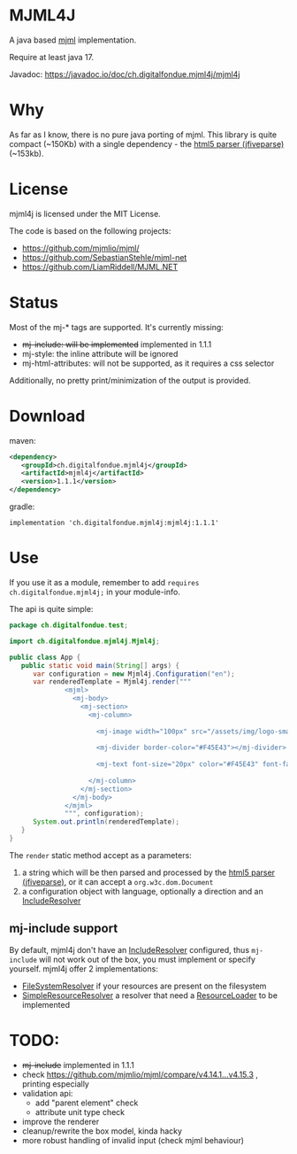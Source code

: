 # MJML4J

A java based [mjml](https://mjml.io/) implementation.

Require at least java 17.

Javadoc: https://javadoc.io/doc/ch.digitalfondue.mjml4j/mjml4j

# Why

As far as I know, there is no pure java porting of mjml. This library is quite compact (~150Kb) with a single dependency - the [html5 parser (jfiveparse)](https://github.com/digitalfondue/jfiveparse) (~153kb).

# License

mjml4j is licensed under the MIT License.

The code is based on the following projects:

 - https://github.com/mjmlio/mjml/
 - https://github.com/SebastianStehle/mjml-net
 - https://github.com/LiamRiddell/MJML.NET

# Status

Most of the mj-* tags are supported. It's currently missing:

 - ~~mj-include: will be implemented~~ implemented in 1.1.1
 - mj-style: the inline attribute will be ignored 
 - mj-html-attributes: will not be supported, as it requires a css selector

Additionally, no pretty print/minimization of the output is provided.

# Download

maven:

```xml
<dependency>
   <groupId>ch.digitalfondue.mjml4j</groupId>
   <artifactId>mjml4j</artifactId>
   <version>1.1.1</version>
</dependency>
```

gradle:

```
implementation 'ch.digitalfondue.mjml4j:mjml4j:1.1.1'
```

# Use

If you use it as a module, remember to add `requires ch.digitalfondue.mjml4j;` in your module-info.

The api is quite simple:

```java
package ch.digitalfondue.test;

import ch.digitalfondue.mjml4j.Mjml4j;

public class App {
   public static void main(String[] args) {
      var configuration = new Mjml4j.Configuration("en");
      var renderedTemplate = Mjml4j.render("""
              <mjml>
                <mj-body>
                  <mj-section>
                    <mj-column>
                                      
                      <mj-image width="100px" src="/assets/img/logo-small.png"></mj-image>
                                      
                      <mj-divider border-color="#F45E43"></mj-divider>
                                      
                      <mj-text font-size="20px" color="#F45E43" font-family="helvetica">Hello World</mj-text>
                                      
                    </mj-column>
                  </mj-section>
                </mj-body>
              </mjml>
              """, configuration);
      System.out.println(renderedTemplate);
   }
}
```

The `render` static method accept as a parameters:
1) a string which will be then parsed and processed by the [html5 parser (jfiveparse)](https://github.com/digitalfondue/jfiveparse), or it can accept a `org.w3c.dom.Document` 
2) a configuration object with language, optionally a direction and an [IncludeResolver](https://javadoc.io/doc/ch.digitalfondue.mjml4j/mjml4j/latest/ch.digitalfondue.mjml4j/ch/digitalfondue/mjml4j/Mjml4j.IncludeResolver.html)


## mj-include support

By default, mjml4j don't have an [IncludeResolver](https://javadoc.io/doc/ch.digitalfondue.mjml4j/mjml4j/latest/ch.digitalfondue.mjml4j/ch/digitalfondue/mjml4j/Mjml4j.IncludeResolver.html) configured, thus `mj-include` will not work out of the box, you must implement or specify yourself.
mjml4j offer 2 implementations:
 - [FileSystemResolver](https://javadoc.io/doc/ch.digitalfondue.mjml4j/mjml4j/latest/ch.digitalfondue.mjml4j/ch/digitalfondue/mjml4j/Mjml4j.FileSystemResolver.html) if your resources are present on the filesystem
 - [SimpleResourceResolver](https://javadoc.io/doc/ch.digitalfondue.mjml4j/mjml4j/latest/ch.digitalfondue.mjml4j/ch/digitalfondue/mjml4j/Mjml4j.SimpleResourceResolver.html) a resolver that need a [ResourceLoader](https://javadoc.io/doc/ch.digitalfondue.mjml4j/mjml4j/latest/ch.digitalfondue.mjml4j/ch/digitalfondue/mjml4j/Mjml4j.ResourceLoader.html) to be implemented


# TODO:
 - ~~mj-include~~ implemented in 1.1.1
 - check https://github.com/mjmlio/mjml/compare/v4.14.1...v4.15.3 , printing especially
 - validation api:
   - add "parent element" check
   - attribute unit type check
 - improve the renderer
 - cleanup/rewrite the box model, kinda hacky
 - more robust handling of invalid input (check mjml behaviour)
 
 
